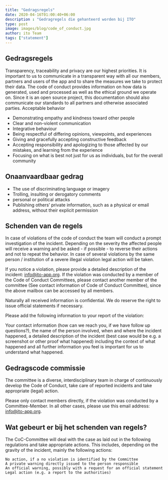 ```yaml
---
title: "Gedragsregels"
date: 2020-04-16T01:00:40+06:00
description : "Gedragregels die gehanteerd worden bij ITO"
type: post
image: images/blog/code_of_conduct.jpg
author: ito Team
tags: ["statement"]
---
```


## Gedragsregels

Transparency, traceability and privacy are our highest priorities. It is important to us to communicate in a transparent way with all our members, partners and users of the app and to share the measures we take to protect their data. The code of conduct provides information on how data is generated, used and processed as well as the ethical ground we operate on. Since it is an open source project, this documentation should also communicate our standards to all partners and otherwise associated parties.
Acceptable behavior

  * Demonstrating empathy and kindness toward other people
  * Clear and non-violent communication
  * Integrative behaviour
  * Being respectful of differing opinions, viewpoints, and experiences
  * Giving and gracefully accepting constructive feedback
  * Accepting responsibility and apologizing to those affected by our mistakes, and learning from the experience
  * Focusing on what is best not just for us as individuals, but for the overall community

## Onaanvaardbaar gedrag

  * The use of discriminating language or imagery
  * Trolling, insulting or derogatory comments
  * personal or political attacks
  * Publishing others’ private information, such as a physical or email address, without their explicit permission

## Schenden van de regels

In case of violations of the code of conduct the team will conduct a prompt investigation of the incident. Depending on the severity the affected people will receive a warning and be asked - if possible - to reverse their actions and not to repeat the behavior. In case of several violations by the same person / institution of a severe illegal violation legal action will be taken.

If you notice a violation, please provide a detailed description of the incident: info@ito-app.org.
If the violation was conducted by a member of the Code of Conduct Committees, please contact another member of the committee (See contact information of Code of Conduct Committee), since the above mailbox can be accessed by all members.

Naturally all received information is confidential. We do reserve the right to issue official statements if necessary.

Please add the following information to your report of the violation:

Your contact information (how can we reach you, if we have follow up questions?), the name of the person involved, when and where the incident happened, a detailed description of the incident (best case would be e.g. a screenshot or other proof what happened) including the context of what happened and all further information you feel is important for us to understand what happened.

## Gedragscode commissie

The committee is a diverse, interdisciplinary team in charge of continuously develop the Code of Conduct, take care of reported incidents and take appropriate (legal) action.

Please only contact members directly, if the violation was conducted by a Committee-Member. In all other cases, please use this email address: info@ito-app.org. 

## Wat gebeurt er bij het schenden van regels?

The CoC-Committee will deal with the case as laid out in the following regulations and take appropriate actions. This includes, depending on the gravity of the incident, mainly the following actions:

    No action, if a no violation is identified by the Committee
    A private warning directly issued to the person responsible
    An official warning, possibly with a request for an official statement
    Legal action (e.g. a report to the authorities)